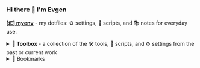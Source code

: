 ### Hi there 👋 I'm Evgen


**[[Ԙ] myenv](https://github.com/revgen/myenv)** - my dotfiles: ⚙️ settings, 📃 scripts, and 📚 notes for everyday use.

<details>
  <summary><strong>🧰 Toolbox</strong> - a collection of the 🛠️ tools, 📃 scripts, and ⚙️ settings from the past or current work</summary>

  * [:octocat:](https://github.com/revgen/docker-transmission#readme) [transmission 🐳](https://hub.docker.com/r/rev9en/transmission/) - docker image with transmission torrent client
  * [:octocat:](https://github.com/revgen/docker-minidlna#readme) [minidlna 🐳 ](https://hub.docker.com/r/rev9en/minidlna/) - docker image with minidlna server
  * [:octocat:](https://github.com/revgen/docker-sandbox#readme) [sandbox 🐳 ](https://hub.docker.com/r/rev9en/sandbox/)  - docker image with sandbox environment: ubuntu, python, nodejs, java, etc.

  * [:octocat: sandbox repository](https://github.com/revgen/sandbox)

</details>

<details>
  <summary>🔖 Bookmarks</summary>
  
  #### Useful GitHub repos
  * [agarrharr/awesome-cli-apps](https://github.com/agarrharr/awesome-cli-apps)
  * [awesome-selfhosted/awesome-selfhosted](https://github.com/awesome-selfhosted/awesome-selfhosted)
  * [herrbischoff/awesome-command-line-apps](https://git.herrbischoff.com/awesome-command-line-apps/about/)
  * [herrbischoff/awesome-macos-command-line](https://git.herrbischoff.com/awesome-macos-command-line/about/)
  * [rothgar/awesome-tuis](https://github.com/rothgar/awesome-tuis)
  * [jlevy/the-art-of-command-line](https://github.com/jlevy/the-art-of-command-line)
  * [0nn0/terminal-mac-cheatsheet](https://github.com/0nn0/terminal-mac-cheatsheet)
  * [awesome-selfhosted/awesome-selfhosted](https://github.com/awesome-selfhosted/awesome-selfhosted)
  #### Cheatsheets
  * [michaelcurrin.github.io](https://michaelcurrin.github.io/dev-cheatsheets/) - Michael Currin cheatsheets [:octocat:](https://github.com/MichaelCurrin/dev-cheatsheets)
  * [devhints.io](https://devhints.io/) - Rico's cheatsheets [:octocat:](https://github.com/rstacruz/cheatsheets)
  * [gto76.github.io](https://gto76.github.io/linux-cheatsheet) - Comprehensive Linux Cheatsheet [:octocat:](https://github.com/gto76/linux-cheatsheet)
  * [emoji-cheat-sheet](https://www.webfx.com/tools/emoji-cheat-sheet/) - Emoji Cheat Sheet
</details>


<!--
**revgen/revgen** is a ✨ _special_ ✨ repository because its `README.md` (this file) appears on your GitHub profile.

Here are some ideas to get you started:

- 
- 🌱 I’m currently learning ...
- 👯 I’m looking to collaborate on ...
- 🤔 I’m looking for help with ...
- 💬 Ask me about ...
- 📫 How to reach me: ...
- 😄 Pronouns: ...
- ⚡ Fun fact: ...
Other emojis: https://gist.github.com/avalanche123/981817
-->
